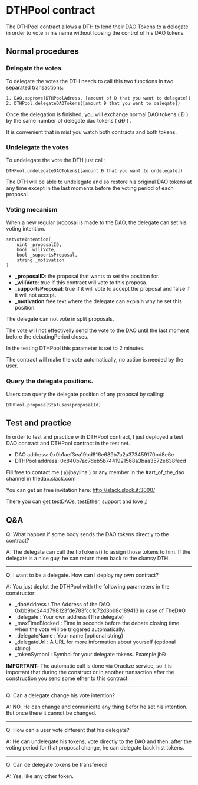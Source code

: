 # DTHPool contract

The DTHPool contract allows a DTH to lend their DAO Tokens to a delegate in order to vote in his name  without loosing the control of his DAO tokens.

## Normal procedures

### Delegate the votes.

To delegate the votes the DTH needs to call this two functions in two separated transactions:

    1. DAO.approve(DTHPoolAdress, [amount of Ð that you want to delegate])
    2. DTHPool.delegateDAOTokens([amount Ð that you want to delegate])

Once the delegation is finished, you will exchange normal DAO tokens ( Ð ) by the same
number of delegate dao tokens ( dÐ ) .

It is convenient that in mist you watch both contracts and both tokens.

### Undelegate the votes

To undelegate the vote the DTH just call:

    DTHPool.undelegateDAOTokens([amount Ð that you want to undelegate])

The DTH will be able to undelegate and so restore his original DAO tokens at any time except in the last moments before the voting period of each proposal.

### Voting mecanism

When a new regular proposal is made to the DAO, the delegate can set his voting intention.

    setVoteIntention(
        uint _proposalID,
        bool _willVote,
        bool _supportsProposal,
        string _motivation
    )

* **_proposalID**: the proposal that wants to set the position for.
* **_willVote**: true if this contract will vote to this proposa.
* **_supportsProposal**: true if it will vote to accept the proposal and false if it will not accept.
* **_motivation** free text where the delegate can explain why he set this position.

The delegate can not vote in split proposals.

The vote will not effectivelly send the vote to the DAO until the last moment before the
debatingPeriod closes.

In the testing DTHPool this parameter is set to 2 minutes.

The contract will make the vote automatically, no action is needed by the user.

### Query the delegate positions.

Users can query the delegate position of any proposal by calling:

    DTHPool.proposalStatuses(proposalId)


## Test and practice

In order to test and practice with DTHPool contract, I just deployed a test DAO contract and DTHPool contract in the test net.

* DAO address: 0x0b1aef3ea19bd816e689b7a2a373459170bd8e6e
* DTHPool address: 0x840b7ac7deb5b7441921568a3baa3572e638fecd

Fill free to contact me ( @jbaylina ) or any member in the #art_of_the_dao channel in thedao.slack.com

You can get an free invitation here: http://slack.slock.it:3000/

There you can get testDAOs, testEther, support and love ;)

## Q&A

Q: What happen if some body sends the DAO tokens directly to the contract?

A: The delegate can call the fixTokens() to assign those tokens to him. If
the delegate is a nice guy, he can return them back to the clumsy DTH.

---
Q: I want to be a delegate. How can I deploy my own contract?

A: You just deplot the DTHPool with the following parameters in the constructor:

* _daoAddress : The Address of the DAO 0xbb9bc244d798123fde783fcc1c72d3bb8c189413 in case of TheDAO
* _delegate : Your own address (The delegate)
* _maxTimeBlocked : Time in seconds before the debate closing time when the vote will be triggered automatically.
* _delegateName : Your name (optional string)
* _delegateUrl : A URL for more information about yourself (optional string)
* _tokenSymbol : Symbol for your delegate tokens. Example jbÐ

**IMPORTANT:** The automatic call is done via Oraclize service, so it is important that during the construct or in another transaction after the construction you send some ether to this contract.

---
Q: Can a delegate change his vote intention?

A: NO. He can change and comunicate any thing befor he set his intention. But once there it cannot be changed.

---
Q: How can a user vote different that his delegate?

A: He can undelegate his tokens, vote directly to the DAO and then, after the voting period for that proposal change, he can delegate back hist tokens.

---
Q: Can de delegate tokens be transfered?

A: Yes, like any other token.

